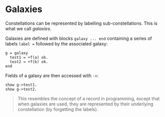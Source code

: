 # Galaxies

Constellations can be represented by labelling sub-constellations.
This is what we call *galaxies*.

Galaxies are defined with blocks `galaxy ... end` containing a series of labels
`label =` followed by the associated galaxy:

```
g = galaxy
  test1 = +f(a) ok.
  test2 = +f(b) ok.
end
```

Fields of a galaxy are then accessed with `->`:

```
show g->test1.
show g->test2.
```

> This resembles the concept of a record in programming, except that when
> galaxies are used, they are represented by their underlying constellation (by
> forgetting the labels).
